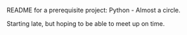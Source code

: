 

README for a prerequisite project: Python - Almost a  circle.

Starting late, but hoping to be able to meet up on time.

